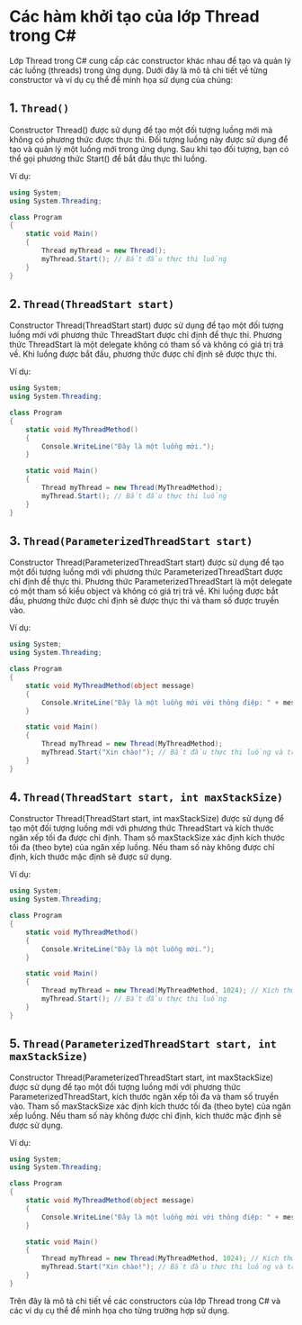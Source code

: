 # Các hàm khởi tạo của lớp Thread trong C\#

Lớp Thread trong C# cung cấp các constructor khác nhau để tạo và quản lý các luồng (threads) trong ứng dụng. Dưới đây là mô tả chi tiết về từng constructor và ví dụ cụ thể để minh họa sử dụng của chúng:

## 1. `Thread()`

Constructor Thread() được sử dụng để tạo một đối tượng luồng mới mà không có phương thức được thực thi. Đối tượng luồng này được sử dụng để tạo và quản lý một luồng mới trong ứng dụng. Sau khi tạo đối tượng, bạn có thể gọi phương thức Start() để bắt đầu thực thi luồng.

Ví dụ:

```csharp
using System;
using System.Threading;

class Program
{
    static void Main()
    {
        Thread myThread = new Thread();
        myThread.Start(); // Bắt đầu thực thi luồng
    }
}
```

## 2. `Thread(ThreadStart start)`

Constructor Thread(ThreadStart start) được sử dụng để tạo một đối tượng luồng mới với phương thức ThreadStart được chỉ định để thực thi. Phương thức ThreadStart là một delegate không có tham số và không có giá trị trả về. Khi luồng được bắt đầu, phương thức được chỉ định sẽ được thực thi.

Ví dụ:

```csharp
using System;
using System.Threading;

class Program
{
    static void MyThreadMethod()
    {
        Console.WriteLine("Đây là một luồng mới.");
    }

    static void Main()
    {
        Thread myThread = new Thread(MyThreadMethod);
        myThread.Start(); // Bắt đầu thực thi luồng
    }
}
```

## 3. `Thread(ParameterizedThreadStart start)`

Constructor Thread(ParameterizedThreadStart start) được sử dụng để tạo một đối tượng luồng mới với phương thức ParameterizedThreadStart được chỉ định để thực thi. Phương thức ParameterizedThreadStart là một delegate có một tham số kiểu object và không có giá trị trả về. Khi luồng được bắt đầu, phương thức được chỉ định sẽ được thực thi và tham số được truyền vào.

Ví dụ:

```csharp
using System;
using System.Threading;

class Program
{
    static void MyThreadMethod(object message)
    {
        Console.WriteLine("Đây là một luồng mới với thông điệp: " + message);
    }

    static void Main()
    {
        Thread myThread = new Thread(MyThreadMethod);
        myThread.Start("Xin chào!"); // Bắt đầu thực thi luồng và truyền tham số
    }
}
```

## 4. `Thread(ThreadStart start, int maxStackSize)`

Constructor Thread(ThreadStart start, int maxStackSize) được sử dụng để tạo một đối tượng luồng mới với phương thức ThreadStart và kích thước ngăn xếp tối đa được chỉ định. Tham số maxStackSize xác định kích thước tối đa (theo byte) của ngăn xếp luồng. Nếu tham số này không được chỉ định, kích thước mặc định sẽ được sử dụng.

Ví dụ:

```csharp
using System;
using System.Threading;

class Program
{
    static void MyThreadMethod()
    {
        Console.WriteLine("Đây là một luồng mới.");
    }

    static void Main()
    {
        Thread myThread = new Thread(MyThreadMethod, 1024); // Kích thước ngăn xếp tối đa là 1024 byte
        myThread.Start(); // Bắt đầu thực thi luồng
    }
}
```

## 5. `Thread(ParameterizedThreadStart start, int maxStackSize)`

Constructor Thread(ParameterizedThreadStart start, int maxStackSize) được sử dụng để tạo một đối tượng luồng mới với phương thức ParameterizedThreadStart, kích thước ngăn xếp tối đa và tham số truyền vào. Tham số maxStackSize xác định kích thước tối đa (theo byte) của ngăn xếp luồng. Nếu tham số này không được chỉ định, kích thước mặc định sẽ được sử dụng.

Ví dụ:

```csharp
using System;
using System.Threading;

class Program
{
    static void MyThreadMethod(object message)
    {
        Console.WriteLine("Đây là một luồng mới với thông điệp: " + message);
    }

    static void Main()
    {
        Thread myThread = new Thread(MyThreadMethod, 1024); // Kích thước ngăn xếp tối đa là 1024 byte
        myThread.Start("Xin chào!"); // Bắt đầu thực thi luồng và truyền tham số
    }
}
```

Trên đây là mô tả chi tiết về các constructors của lớp Thread trong C# và các ví dụ cụ thể để minh họa cho từng trường hợp sử dụng.
